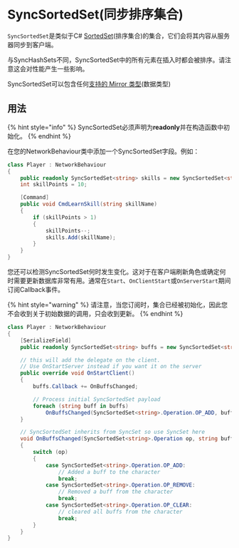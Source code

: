 # SyncSortedSet(同步排序集合)

`SyncSortedSet`是类似于C# [SortedSet](https://docs.microsoft.com/en-us/dotnet/api/system.collections.generic.sortedset-1)(排序集合)的集合，它们会将其内容从服务器同步到客户端。

与SyncHashSets不同，SyncSortedSet中的所有元素在插入时都会被排序。请注意这会对性能产生一些影响。

SyncSortedSet可以包含任何[支持的 Mirror 类型](../data-types.md)(数据类型)

## 用法 <a href="#usage" id="usage"></a>

{% hint style="info" %}
SyncSortedSet必须声明为**readonly**并在构造函数中初始化。
{% endhint %}

在您的NetworkBehaviour类中添加一个SyncSortedSet字段。例如：

```csharp
class Player : NetworkBehaviour
{
    public readonly SyncSortedSet<string> skills = new SyncSortedSet<string>();
    int skillPoints = 10;

    [Command]
    public void CmdLearnSkill(string skillName)
    {
        if (skillPoints > 1)
        {
            skillPoints--;
            skills.Add(skillName);
        }
    }
}
```

您还可以检测SyncSortedSet何时发生变化。这对于在客户端刷新角色或确定何时需要更新数据库非常有用。通常在`Start`、`OnClientStart`或`OnServerStart`期间订阅Callback事件。

{% hint style="warning" %}
请注意，当您订阅时，集合已经被初始化，因此您不会收到关于初始数据的调用，只会收到更新。
{% endhint %}

```csharp
class Player : NetworkBehaviour
{
    [SerializeField]
    public readonly SyncSortedSet<string> buffs = new SyncSortedSet<string>();

    // this will add the delegate on the client.
    // Use OnStartServer instead if you want it on the server
    public override void OnStartClient()
    {
        buffs.Callback += OnBuffsChanged;

        // Process initial SyncSortedSet payload
        foreach (string buff in buffs)
            OnBuffsChanged(SyncSortedSet<string>.Operation.OP_ADD, buff);
    }

    // SyncSortedSet inherits from SyncSet so use SyncSet here
    void OnBuffsChanged(SyncSortedSet<string>.Operation op, string buff)
    {
        switch (op)
        {
            case SyncSortedSet<string>.Operation.OP_ADD:
                // Added a buff to the character
                break;
            case SyncSortedSet<string>.Operation.OP_REMOVE:
                // Removed a buff from the character
                break;
            case SyncSortedSet<string>.Operation.OP_CLEAR:
                // cleared all buffs from the character
                break;
        }
    }
}
```
